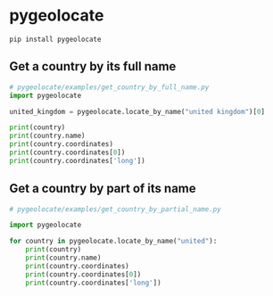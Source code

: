 # pygeolocate
 
`pip install pygeolocate`

## Get a country by its full name
```python
# pygeolocate/examples/get_country_by_full_name.py
import pygeolocate

united_kingdom = pygeolocate.locate_by_name("united kingdom")[0]

print(country)
print(country.name)
print(country.coordinates)
print(country.coordinates[0])
print(country.coordinates['long'])
```

## Get a country by part of its name
```python
# pygeolocate/examples/get_country_by_partial_name.py

import pygeolocate

for country in pygeolocate.locate_by_name("united"):
    print(country)
    print(country.name)
    print(country.coordinates)
    print(country.coordinates[0])
    print(country.coordinates['long'])
```